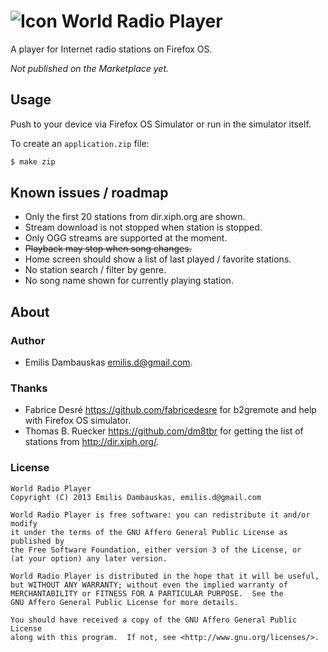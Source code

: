 # ![Icon][icon] World Radio Player

A player for Internet radio stations on Firefox OS.

*Not published on the Marketplace yet.*

## Usage

Push to your device via Firefox OS Simulator or run in the simulator itself.

To create an `application.zip` file:
``` bash
$ make zip
```

## Known issues / roadmap

- Only the first 20 stations from dir.xiph.org are shown.
- Stream download is not stopped when station is stopped.
- Only OGG streams are supported at the moment.
- ~~Playback may stop when song changes.~~
- Home screen should show a list of last played / favorite stations.
- No station search / filter by genre.
- No song name shown for currently playing station.

## About

### Author

- Emilis Dambauskas <emilis.d@gmail.com>.

### Thanks

- Fabrice Desré <https://github.com/fabricedesre> for b2gremote and help with Firefox OS simulator.
- Thomas B. Ruecker <https://github.com/dm8tbr> for getting the list of stations from <http://dir.xiph.org/>.

### License

    World Radio Player
    Copyright (C) 2013 Emilis Dambauskas, emilis.d@gmail.com

    World Radio Player is free software: you can redistribute it and/or modify
    it under the terms of the GNU Affero General Public License as published by
    the Free Software Foundation, either version 3 of the License, or
    (at your option) any later version.

    World Radio Player is distributed in the hope that it will be useful,
    but WITHOUT ANY WARRANTY; without even the implied warranty of
    MERCHANTABILITY or FITNESS FOR A PARTICULAR PURPOSE.  See the
    GNU Affero General Public License for more details.

    You should have received a copy of the GNU Affero General Public License
    along with this program.  If not, see <http://www.gnu.org/licenses/>.


[icon]: https://raw.github.com/emilis/worldradioplayer/master/static/img/icons/30.png
